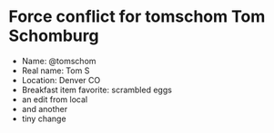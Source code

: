 # Force conflict for tomschom Tom Schomburg

* Name: @tomschom
* Real name: Tom S
* Location: Denver CO
* Breakfast item favorite: scrambled eggs
* an edit from local
* and another
* tiny change
